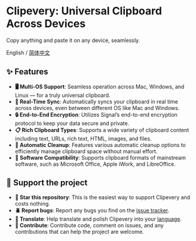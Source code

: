 # Clipevery: Universal Clipboard Across Devices

Copy anything and paste it on any device, seamlessly.

English / [简体中文](./README.zh-CN.md)

## ✨ Features

- **🖥️ Multi-OS Support**: Seamless operation across Mac, Windows, and Linux — for a truly universal clipboard.
- **🔄 Real-Time Sync**: Automatically syncs your clipboard in real time across devices, even between different OS like Mac and Windows.
- **🔒 End-to-End Encryption**: Utilizes Signal’s end-to-end encryption protocol to keep your data secure and private.
- **📋 Rich Clipboard Types**: Supports a wide variety of clipboard content including text, URLs, rich text, HTML, images, and files.
- **🧹 Automatic Cleanup**: Features various automatic cleanup options to efficiently manage clipboard space without manual effort.
- **🔌 Software Compatibility**: Supports clipboard formats of mainstream software, such as Microsoft Office, Apple iWork, and LibreOffice.

## 🤝 Support the project

- **🌟 Star this repository**: This is the easiest way to support Clipevery and costs nothing.
- **🪲 Report bugs**: Report any bugs you find on the [issue tracker](https://github.com/clipevery/clipevery-desktop/issues/new/choose).
- **📖 Translate**: Help translate and polish Clipevery into your [language](https://github.com/clipevery/clipevery-desktop/tree/main/composeApp/src/desktopMain/resources/i18n).
- **📝 Contribute**: Contribute code, comment on issues, and any contributions that can help the project are welcome.






